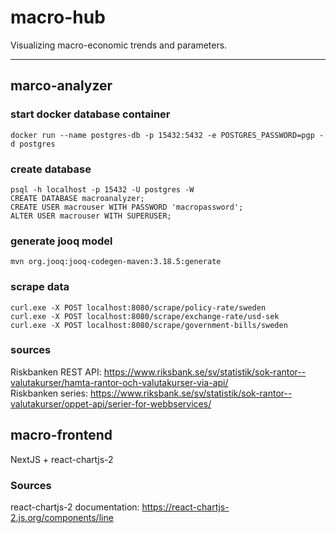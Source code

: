 # macro-hub

Visualizing macro-economic trends and parameters.

---

## marco-analyzer

### start docker database container

`docker run --name postgres-db -p 15432:5432 -e POSTGRES_PASSWORD=pgp -d postgres`

### create database

```
psql -h localhost -p 15432 -U postgres -W
CREATE DATABASE macroanalyzer;
CREATE USER macrouser WITH PASSWORD 'macropassword';
ALTER USER macrouser WITH SUPERUSER;
```

### generate jooq model

`mvn org.jooq:jooq-codegen-maven:3.18.5:generate`

### scrape data

```
curl.exe -X POST localhost:8080/scrape/policy-rate/sweden
curl.exe -X POST localhost:8080/scrape/exchange-rate/usd-sek
curl.exe -X POST localhost:8080/scrape/government-bills/sweden
```

### sources

Riskbanken REST
API: https://www.riksbank.se/sv/statistik/sok-rantor--valutakurser/hamta-rantor-och-valutakurser-via-api/  
Riskbanken series: https://www.riksbank.se/sv/statistik/sok-rantor--valutakurser/oppet-api/serier-for-webbservices/

## macro-frontend

NextJS + react-chartjs-2

### Sources

react-chartjs-2 documentation: https://react-chartjs-2.js.org/components/line